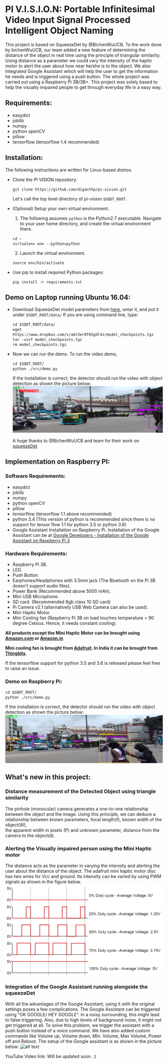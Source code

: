 # PI V.I.S.I.O.N: Portable Infinitesimal Video Input Signal Processed Intelligent Object Naming
This project is based on SqueezeDet by @BichenWuUCB. To the work done by bichenWuUCB, our team added a new feature of determining the distance of the object in real time using the principle of triangular similarity. Using distance as a parameter we could vary the intensity of the haptic motor to alert the user about how near he/she is to the object. We also Integrated Google Assistant which will help the user to get the information he needs and is triggered using a push button.  The whole project was carried out using a Raspberry Pi 3B/3B+. This project was solely based to help the visually impaired people to get through everyday life in a easy way.
## Requirements:
* easydict
* joblib
* numpy
* python openCV
* pillow
* tensorflow (tensorflow 1.4 recommended)

## Installation:

The following instructions are written for Linux-based distros.

- Clone the PI VISION repository:

  ```Shell
  git clone https://github.com/diganthp/pi-vision.git
  ```
  Let's call the top level directory of pi-vision `$SQDT_ROOT`.

- (Optional) Setup your own virtual environment.

  1. The following assumes `python` is the Python2.7 executable. Navigate to your user home directory, and create the virtual environment there.

    ```Shell
    cd ~
    virtualenv env --python=python
    ```

  2. Launch the virtual environment.

    ```Shell
    source env/bin/activate
    ```

- Use pip to install required Python packages:

    ```Shell
    pip install -r requirements.txt
    ```
## Demo on Laptop running Ubuntu 16.04:
- Download SqueezeDet model parameters from [here](https://www.dropbox.com/s/a6t3er8f03gdl4z/model_checkpoints.tgz?dl=0), untar it, and put it under `$SQDT_ROOT/data/` If you are using command line, type:

  ```Shell
  cd $SQDT_ROOT/data/
  wget https://www.dropbox.com/s/a6t3er8f03gdl4z/model_checkpoints.tgz
  tar -xzvf model_checkpoints.tgz
  rm model_checkpoints.tgz
  ```


- Now we can run the demo. To run the video demo,

  ```Shell
  cd $SQDT_ROOT/
  python ./src/demo.py
  ```
  If the installation is correct, the detector should run the video with object detection as shown the picture below: ![alt text](https://github.com/diganthp/pi-vision/blob/master/Images/output%201%20.png)

  A huge thanks to @BichenWuUCB and team for their work on [squeezeDet](https://github.com/BichenWuUCB/squeezeDet)

## Implementation on Raspberry PI:
### Software Requirements:
* easydict
* joblib
* numpy
* python openCV
* pillow
* tensorflow (tensorflow 1.1 above recommended)
* python 3.4 (This version of python is recommended since there is no support for tensor flow 1.1 for python 3.5 or python 3.6)
* Google Assistant Installation on Raspberry Pi. Installation of the Google Assistant can be at [Google Developers - Installation of the Google Assistant on Raspberry Pi 3](https://developers.google.com/assistant/sdk/guides/library/python/)

### Hardware Requirements:
* Raspberry Pi 3B.
* LED.
* Push Button.
* Earphones/Headphones with 3.5mm jack (The Bluetooth on the Pi 3B doesn't support audio files).
* Power Bank (Recommended above 5000 mAh).
* Mini USB Microphone.
* SD card. (Recommended 8gb class 10 SD card)
* Pi Camera v2.1 (alternatively USB Web Camera can also be used).
* Mini Haptic Motor.
* Mini Cooling fan (Raspberry Pi 3B on load touches temperature > 90 degree Celsius. Hence, it needs constant cooling).

**All products except the Mini Haptic Motor can be brought using [Amazon.com](https://www.amazon.com) or [Amazon.in](https://www.amazon.in)**

**Mini cooling fan is brought from [Adafruit](https://www.adafruit.com/). In India it can be brought from [Thingbits](https://www.thingbits.net/).**

If the tensorflow support for python 3.5 and 3.6 is released please feel free to raise an issue.

### Demo on Raspberry Pi:
```Shell
cd $SQDT_ROOT/
python ./src/demo.py
```
If the installation is correct, the detector should run the video with object detection as shown the picture below: ![alt text](https://github.com/diganthp/pi-vision/blob/master/Images/output%202.png)

## What's new in this project:
### Distance measurement of the Detected Object using triangle similarity
The pinhole (monocular) camera generates a one-to-one relationship between the object and the image. Using this principle, we can deduce a relationship between known parameters, focal length(f), known width of the object(W),  
the apparent width in pixels (P) and unknown parameter, distance from the camera to the object(d).
### Alerting the Visually impaired person using the Mini Haptic motor
The distance acts as the parameter in varying the intensity and alerting the user about the distance of the object. The adafruit mini haptic motor disc has two wires for Vcc and ground.  Its intensity can be varied by using PWM signals as shown in the figure below. ![alt text](https://github.com/diganthp/pi-vision/blob/master/Images/pwm.png)
### Integration of the Google Assistant running alongside the squeezeDet
With all the advantages of the Google Assistant, using it with the original settings poses a few complications. The Google Assistant can be triggered using “OK GOOGLE/ HEY GOOGLE”. In a noisy surrounding, this might lead to false triggering. Also, due to high levels of background noise, it might not get triggered at all. To solve this problem, we trigger the assistant with a push button instead of a voice command. We have also added custom commands like Volume up, Volume down, Min. Volume, Max Volume, Power off and Reboot.
The setup of the Google assistant is as shown in the picture below: ![alt text](https://github.com/diganthp/pi-vision/blob/master/Images/setup.png)


YouTube Video link: Will be updated soon. :)
